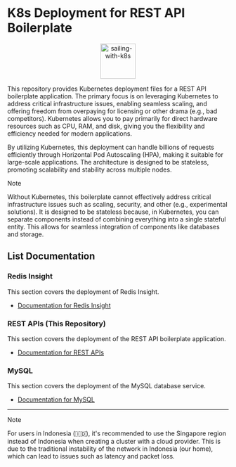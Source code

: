 # K8s Deployment for REST API Boilerplate

<p align="center">
   <img src="https://kubernetes.io/images/kubernetes.png" alt="sailing-with-k8s" width="80">
</p>

This repository provides Kubernetes deployment files for a REST API boilerplate application. The primary focus is on leveraging Kubernetes to address critical infrastructure issues, enabling seamless scaling, and offering freedom from overpaying for licensing or other drama (e.g., bad competitors). Kubernetes allows you to pay primarily for direct hardware resources such as CPU, RAM, and disk, giving you the flexibility and efficiency needed for modern applications.

By utilizing Kubernetes, this deployment can handle billions of requests efficiently through Horizontal Pod Autoscaling (HPA), making it suitable for large-scale applications. The architecture is designed to be stateless, promoting scalability and stability across multiple nodes.

> [!NOTE]
> Without Kubernetes, this boilerplate cannot effectively address critical infrastructure issues such as scaling, security, and other (e.g., experimental solutions). It is designed to be stateless because, in Kubernetes, you can separate components instead of combining everything into a single stateful entity. This allows for seamless integration of components like databases and storage.

## List Documentation

### Redis Insight

This section covers the deployment of Redis Insight.

- [Documentation for Redis Insight](REDIS.md)

### REST APIs (This Repository)

This section covers the deployment of the REST API boilerplate application.

- [Documentation for REST APIs](RESTAPIs.md)

### MySQL

This section covers the deployment of the MySQL database service.

- [Documentation for MySQL](MySQL.md)

---

> [!NOTE]
> For users in Indonesia (🇮🇩), it's recommended to use the Singapore region instead of Indonesia when creating a cluster with a cloud provider. This is due to the traditional instability of the network in Indonesia (our home), which can lead to issues such as latency and packet loss.
